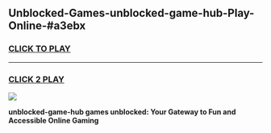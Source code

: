 
## Unblocked-Games-unblocked-game-hub-Play-Online-#a3ebx
<h3>
<a href="https://premium.freeplayer.one?title=unblocked-game-hub&ref=24F">CLICK TO PLAY</a></h3>
<hr>

<h3>
<a href="https://premium.freeplayer.one?title=unblocked-game-hub&ref=24F">CLICK 2 PLAY</a>
  
</h3>

<a href="https://premium.freeplayer.one?title=unblocked-game-hub&ref=24F/"><img src="https://clearcache.store/games.png"></a>


**unblocked-game-hub games unblocked: Your Gateway to Fun and Accessible Online Gaming**

